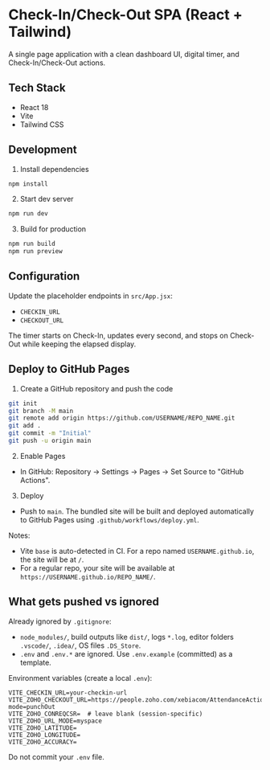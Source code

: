 # Check-In/Check-Out SPA (React + Tailwind)

A single page application with a clean dashboard UI, digital timer, and Check-In/Check-Out actions.

## Tech Stack
- React 18
- Vite
- Tailwind CSS

## Development

1) Install dependencies
```bash
npm install
```

2) Start dev server
```bash
npm run dev
```

3) Build for production
```bash
npm run build
npm run preview
```

## Configuration
Update the placeholder endpoints in `src/App.jsx`:
- `CHECKIN_URL`
- `CHECKOUT_URL`

The timer starts on Check-In, updates every second, and stops on Check-Out while keeping the elapsed display.

## Deploy to GitHub Pages

1) Create a GitHub repository and push the code
```bash
git init
git branch -M main
git remote add origin https://github.com/USERNAME/REPO_NAME.git
git add .
git commit -m "Initial"
git push -u origin main
```

2) Enable Pages
- In GitHub: Repository → Settings → Pages → Set Source to "GitHub Actions".

3) Deploy
- Push to `main`. The bundled site will be built and deployed automatically to GitHub Pages using `.github/workflows/deploy.yml`.

Notes:
- Vite `base` is auto-detected in CI. For a repo named `USERNAME.github.io`, the site will be at `/`.
- For a regular repo, your site will be available at `https://USERNAME.github.io/REPO_NAME/`.

## What gets pushed vs ignored

Already ignored by `.gitignore`:
- `node_modules/`, build outputs like `dist/`, logs `*.log`, editor folders `.vscode/`, `.idea/`, OS files `.DS_Store`.
- `.env` and `.env.*` are ignored. Use `.env.example` (committed) as a template.

Environment variables (create a local `.env`):
```
VITE_CHECKIN_URL=your-checkin-url
VITE_ZOHO_CHECKOUT_URL=https://people.zoho.com/xebiacom/AttendanceAction.zp?mode=punchOut
VITE_ZOHO_CONREQCSR=  # leave blank (session-specific)
VITE_ZOHO_URL_MODE=myspace
VITE_ZOHO_LATITUDE=
VITE_ZOHO_LONGITUDE=
VITE_ZOHO_ACCURACY=
```
Do not commit your `.env` file.
